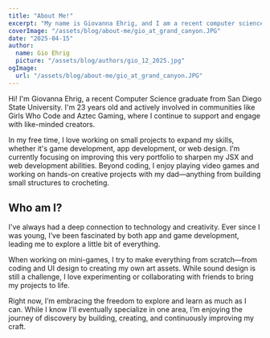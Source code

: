 ```yaml
---
title: "About Me!"
excerpt: "My name is Giovanna Ehrig, and I am a recent computer science graduate from San Diego State University."
coverImage: "/assets/blog/about-me/gio_at_grand_canyon.JPG"
date: "2025-04-15"
author:
  name: Gio Ehrig
  picture: "/assets/blog/authors/gio_12_2025.jpg"
ogImage:
  url: "/assets/blog/about-me/gio_at_grand_canyon.JPG"
---
```


Hi! I'm Giovanna Ehrig, a recent Computer Science graduate from San Diego State University. I'm 23 years old and actively involved in communities like Girls Who Code and Aztec Gaming, where I continue to support and engage with like-minded creators.

In my free time, I love working on small projects to expand my skills, whether it's game development, app development, or web design. I’m currently focusing on improving this very portfolio to sharpen my JSX and web development abilities. Beyond coding, I enjoy playing video games and working on hands-on creative projects with my dad—anything from building small structures to crocheting.

<!-- about me but the long version -->
## Who am I?

I've always had a deep connection to technology and creativity. Ever since I was young, I’ve been fascinated by both app and game development, leading me to explore a little bit of everything.

When working on mini-games, I try to make everything from scratch—from coding and UI design to creating my own art assets. While sound design is still a challenge, I love experimenting or collaborating with friends to bring my projects to life.

Right now, I’m embracing the freedom to explore and learn as much as I can. While I know I'll eventually specialize in one area, I’m enjoying the journey of discovery by building, creating, and continuously improving my craft.
